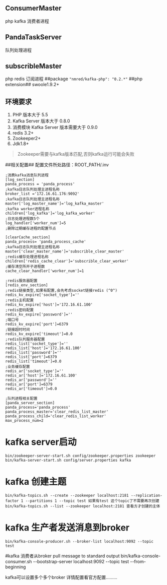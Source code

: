 ## ConsumerMaster ##
php kafka 消费者进程
## PandaTaskServer ##
队列处理进程
## subscribleMaster ##
php redis 订阅进程
##package
<code>"nmred/kafka-php": "0.2.*"</code>
##php extension##
swoole1.9.2+
## 环境要求 ##
1. PHP 版本大于 5.5
2. Kafka Server 版本大于 0.8.0
3. 消费模块 Kafka Server 版本需要大于 0.9.0
4. redis 3.2+
5. Zookeeper2+
6. Jdk1.8+

> Zookeeper需要与kafka版本匹配,否则kafka运行可能会失败


##相关配置##
配置文件所处路径：ROOT_PATH/.inv
    
    ;消费kafka消息队列进程
    [log_section]
    panda_process = 'panda_process'
    ;kafka日志队列处理主进程名称
    broker_list ='172.16.61.176:9092'
    ;kafka日志队列处理主进程名称
    master['log_master_name']='log_kafka_master'
    ;kafka worker进程名称
    children['log_kafka']='log_kafka_worker'
    ;日志处理进程数5个
    log_handler['worker_num']=5
    ;删除过期缓存进程的配置节点

    [clearCache_section]
    panda_process= 'panda_process_cache'
    ;kafka日志队列处理主进程名称
    master['clear_master_name']='subscrible_clear_master'
    ;redis缓存处理进程名称
    children['redis_cache_clear']='subscrible_clear_worker'
    ;缓存清空所开子进程数
    cache_clear_handler['worker_num']=1

    ;redis服务器配置
    [redis_env_section]
    ;redis链接类型,如果有配置,会先考虑socket链接redis (^0^)
    redis_kv_expire['socket_type']=''
    ;redis主机配置
    redis_kv_expire['host']='172.16.61.100'
    ;redis密码配置
    redis_kv_expire['password']=''
    ;端口号
    redis_kv_expire['port']=6379
    ;链接超时时间
    redis_kv_expire['timeout']=0.0
    ;redis队列服务器配置
    redis_list['socket_type']=''
    redis_list['host']='172.16.61.100'
    redis_list['password']=''
    redis_list['port']=6379
    redis_list['timeout']=0.0
    ;业务缓存配置
    redis_ar['socket_type']=''
    redis_ar['host']='172.16.61.100'
    redis_ar['password']=''
    redis_ar['port']=6379
    redis_ar['timeout']=0.0
    
    ;队列进程相关配置
    [panda_server_section]
    panda_process='panda_process'
    panda_process_master='clear_redis_list_master'
    panda_process_child='clear_redis_list_worker'
    max_process_num=2


</code>

# kafka server启动 #
    bin/zookeeper-server-start.sh config/zookeeper.properties zookeeper
    bin/kafka-server-start.sh config/server.properties kafka
# kafka 创建主题
	bin/kafka-topics.sh --create --zookeeper localhost:2181 --replication-factor 1 --partitions 1 --topic test 如果有test 这个topic了不需要再次创建
	bin/kafka-topics.sh --list --zookeeper localhost:2181 查看方才创建的主体
# kafka 生产者发送消息到broker
    bin/kafka-console-producer.sh --broker-list localhost:9092 --topic test
#kafka 消费者从broker pull message to standard output
    bin/kafka-console-consumer.sh --bootstrap-server localhost:9092 --topic test --from-beginning
    
kafka可以设置多个多个broker 详情配置看官方配置.........